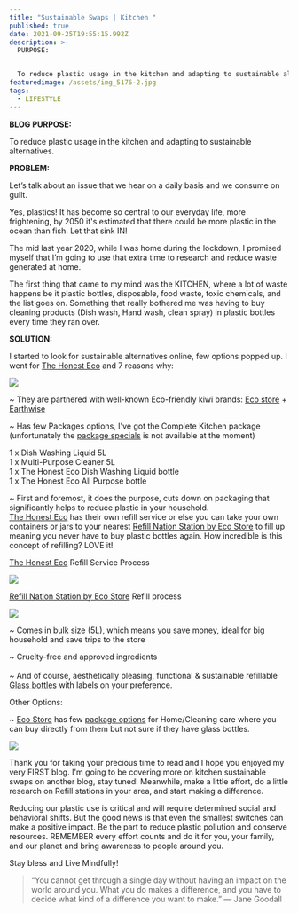 ```yaml
---
title: "Sustainable Swaps | Kitchen "
published: true
date: 2021-09-25T19:55:15.992Z
description: >-
  PURPOSE: 


  To reduce plastic usage in the kitchen and adapting to sustainable alternatives. 
featuredimage: /assets/img_5176-2.jpg
tags:
  - LIFESTYLE
---
```

**BLOG PURPOSE:**

To reduce plastic usage in the kitchen and adapting to sustainable alternatives.

**PROBLEM:**

Let’s talk about an issue that we hear on a daily basis and we consume on guilt.

Yes, plastics! It has become so central to our everyday life, more frightening, by 2050 it's estimated that there could be more plastic in the ocean than fish. Let that sink IN!

The mid last year 2020, while I was home during the lockdown, I promised myself that I’m going to use that extra time to research and reduce waste generated at home. 

The first thing that came to my mind was the KITCHEN, where a lot of waste happens be it plastic bottles, disposable, food waste, toxic chemicals, and the list goes on.  Something that really bothered me was having to buy cleaning products (Dish wash, Hand wash, clean spray) in plastic bottles every time they ran over. 

**SOLUTION:**

I started to look for sustainable alternatives online, few options popped up.  I went for [The Honest Eco](https://www.thehonesteco.nz/shop) and 7 reasons why:

![](/assets/img_5176-2.jpg)

~ They are partnered with well-known Eco-friendly kiwi brands: [Eco store](https://ecostore.com/nz/) + [Earthwise](https://earthwise.co.nz/) 

~ Has few Packages options, I've got the Complete Kitchen package (unfortunately the [package specials](https://www.thehonesteco.nz/packages) is not available at the moment)

1 x Dish Washing Liquid 5L\
1 x Multi-Purpose Cleaner 5L\
1 x The Honest Eco Dish Washing Liquid bottle\
1 x The Honest Eco All Purpose bottle

~ First and foremost, it does the purpose, cuts down on packaging that significantly helps to reduce plastic in your household. \
[The Honest Eco](https://www.thehonesteco.nz/shop) has their own refill service or else you can take your own containers or jars to your nearest [Refill Nation Station by Eco Store](https://ecostore.com/nz/storelocator/refill/) to fill up meaning you never have to buy plastic bottles again. How incredible is this concept of refilling? LOVE it!

[The Honest Eco](https://www.thehonesteco.nz/shop) Refill Service Process

![](/assets/screen-shot-2021-09-25-at-4.47.56-pm.png)

[Refill Nation Station by Eco Store](https://ecostore.com/nz/storelocator/refill/) Refill process

![](/assets/ecostore.jpeg)



~ Comes in bulk size (5L), which means you save money, ideal for big household and save trips to the store

~ Cruelty-free and approved ingredients \
\
~ And of course, aesthetically pleasing, functional & sustainable refillable [Glass bottles](https://www.thehonesteco.nz/bottles) with labels on your preference. 

Other Options:

~ [](https://ecostore.com/nz/)[Eco Store](https://ecostore.com/nz/) has few [package options](https://ecostore.com/nz/shop/household/packs/) for Home/Cleaning care where you can buy directly from them but not sure if they have glass bottles. 

![](/assets/collage.jpeg)

Thank you for taking your precious time to read and I hope you enjoyed my very FIRST blog. I'm going to be covering more on kitchen sustainable swaps on another blog, stay tuned! Meanwhile, make a little effort, do a little research on Refill stations in your area, and start making a difference. 

Reducing our plastic use is critical and will require determined social and behavioral shifts. But the good news is that even the smallest switches can make a positive impact. Be the part to reduce plastic pollution and conserve resources. REMEMBER every effort counts and do it for you, your family, and our planet and bring awareness to people around you. 

Stay bless and Live Mindfully!

> “You cannot get through a single day without having an impact on the world around you. What you do makes a difference, and you have to decide what kind of a difference you want to make.”
> — Jane Goodall